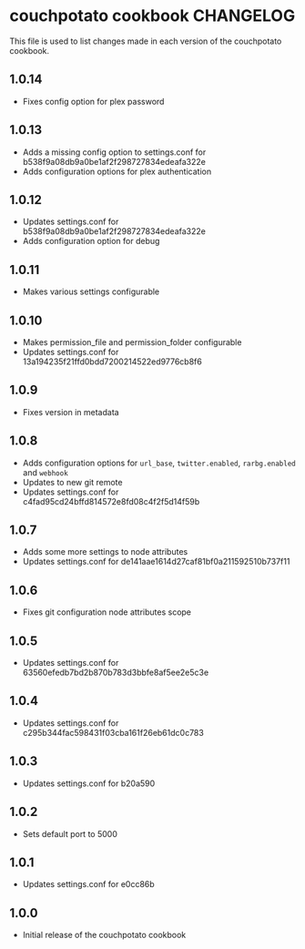 couchpotato cookbook CHANGELOG
==============================

This file is used to list changes made in each version of the couchpotato cookbook.

1.0.14
------
* Fixes config option for plex password

1.0.13
------
* Adds a missing config option to settings.conf for b538f9a08db9a0be1af2f298727834edeafa322e
* Adds configuration options for plex authentication

1.0.12
------
* Updates settings.conf for b538f9a08db9a0be1af2f298727834edeafa322e
* Adds configuration option for debug

1.0.11
------
* Makes various settings configurable

1.0.10
------
* Makes permission_file and permission_folder configurable
* Updates settings.conf for 13a194235f21ffd0bdd7200214522ed9776cb8f6

1.0.9
-----
* Fixes version in metadata

1.0.8
-----
* Adds configuration options for `url_base`, `twitter.enabled`, `rarbg.enabled` and `webhook`
* Updates to new git remote
* Updates settings.conf for c4fad95cd24bffd814572e8fd08c4f2f5d14f59b

1.0.7
-----
* Adds some more settings to node attributes
* Updates settings.conf for de141aae1614d27caf81bf0a211592510b737f11

1.0.6
-----
* Fixes git configuration node attributes scope

1.0.5
-----
* Updates settings.conf for 63560efedb7bd2b870b783d3bbfe8af5ee2e5c3e

1.0.4
----
* Updates settings.conf for c295b344fac598431f03cba161f26eb61dc0c783

1.0.3
----
* Updates settings.conf for b20a590

1.0.2
----
* Sets default port to 5000

1.0.1
-----
* Updates settings.conf for e0cc86b

1.0.0
-----
* Initial release of the couchpotato cookbook
